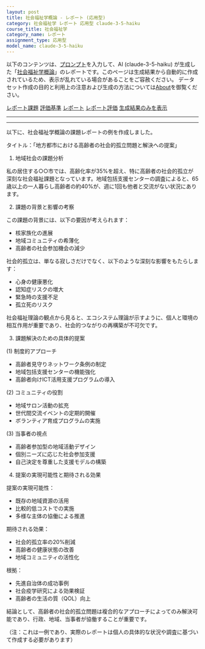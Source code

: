 ```yaml
---
layout: post
title: 社会福祉学概論 - レポート (応用型)
category: 社会福祉学 レポート 応用型 claude-3-5-haiku
course_title: 社会福祉学
category_name: レポート
assignment_type: 応用型
model_name: claude-3-5-haiku
---
```


以下のコンテンツは、[プロンプト](http://127.0.0.1:8000/generated/社会福祉学/claude-3-5-haiku/prompt_レポート-応用型.md)を入力して、AI (claude-3-5-haiku) が生成した「[社会福祉学概論](/contents/社会福祉学/)」のレポートです。このページは生成結果から自動的に作成されているため、表示が乱れている場合があることをご容赦ください。
データセット作成の目的と利用上の注意および生成の方法については[About](/About)を御覧ください。

[レポート課題](../レポート課題-応用型)
[評価基準](../評価基準-応用型)
[レポート](../レポート-応用型)
[レポート評価](../レポート評価-応用型)
[生成結果のみを表示](http://127.0.0.1:8000/generated/社会福祉学/claude-3-5-haiku/レポート-応用型.md)
  

***
***
  
以下に、社会福祉学概論の課題レポートの例を作成しました。

タイトル：「地方都市における高齢者の社会的孤立問題と解決への提案」

1. 地域社会の課題分析

私の居住する○○市では、高齢化率が35%を超え、特に高齢者の社会的孤立が深刻な社会福祉課題となっています。地域包括支援センターの調査によると、65歳以上の一人暮らし高齢者の約40%が、週に1回も他者と交流がない状況にあります。

2. 課題の背景と影響の考察

この課題の背景には、以下の要因が考えられます：
- 核家族化の進展
- 地域コミュニティの希薄化
- 高齢者の社会参加機会の減少

社会的孤立は、単なる寂しさだけでなく、以下のような深刻な影響をもたらします：
- 心身の健康悪化
- 認知症リスクの増大
- 緊急時の支援不足
- 孤立死のリスク

社会福祉理論の観点から見ると、エコシステム理論が示すように、個人と環境の相互作用が重要であり、社会的つながりの再構築が不可欠です。

3. 課題解決のための具体的提案

(1) 制度的アプローチ
- 高齢者見守りネットワーク条例の制定
- 地域包括支援センターの機能強化
- 高齢者向けICT活用支援プログラムの導入

(2) コミュニティの役割
- 地域サロン活動の拡充
- 世代間交流イベントの定期的開催
- ボランティア育成プログラムの実施

(3) 当事者の視点
- 高齢者参加型の地域活動デザイン
- 個別ニーズに応じた社会参加支援
- 自己決定を尊重した支援モデルの構築

4. 提案の実現可能性と期待される効果

提案の実現可能性：
- 既存の地域資源の活用
- 比較的低コストでの実施
- 多様な主体の協働による推進

期待される効果：
- 社会的孤立率の20%削減
- 高齢者の健康状態の改善
- 地域コミュニティの活性化

根拠：
- 先進自治体の成功事例
- 社会疫学研究による効果検証
- 高齢者の生活の質（QOL）向上

結論として、高齢者の社会的孤立問題は複合的なアプローチによってのみ解決可能であり、行政、地域、当事者が協働することが重要です。

（注：これは一例であり、実際のレポートは個人の具体的な状況や調査に基づいて作成する必要があります）
